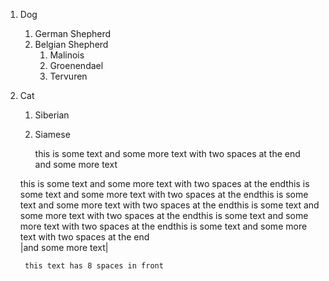 

1. Dog
	1. German Shepherd
	2. Belgian Shepherd
		1. Malinois
		2. Groenendael
		3. Tervuren
2. Cat
	1. Siberian
	2. Siamese
    
		this is some text
		and some more text with two spaces at the end  
		and some more text
		
	this is some text and some more text with two spaces at the endthis is some text and some more text with two spaces at the endthis is some text and some more text with two spaces at the endthis is some text and some more text with two spaces at the endthis is some text and some more text with two spaces at the endthis is some text and some more text with two spaces at the end  
	|and some more text|

        this text has 8 spaces in front
